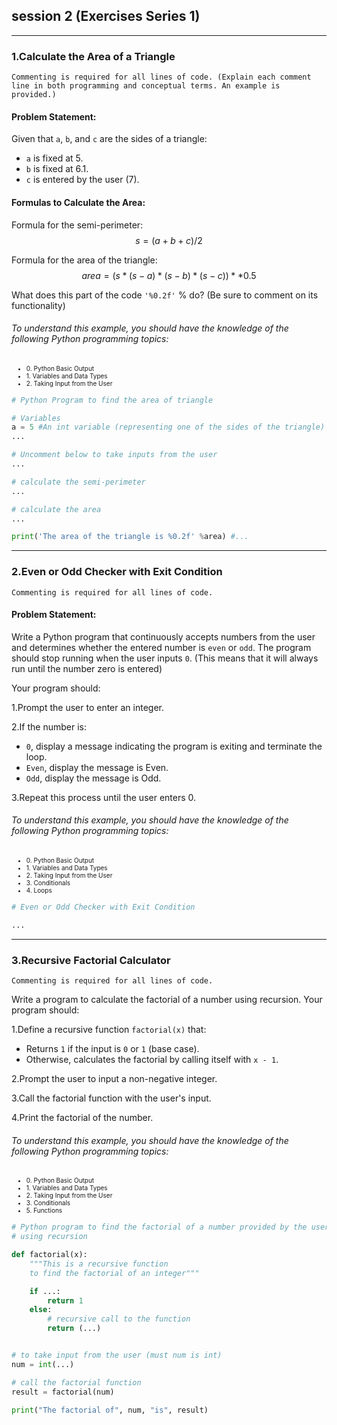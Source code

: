 ## session 2 (Exercises Series 1)
____________________________________
### 1.Calculate the Area of a Triangle
`Commenting is required for all lines of code. (Explain each comment line in both programming and conceptual terms. An example is provided.)`

#### Problem Statement:
Given that `a`, `b`, and `c` are the sides of a triangle:
- `a` is fixed at 5.
- `b` is fixed at 6.1.
- `c` is entered by the user (7).

#### Formulas to Calculate the Area:

Formula for the semi-perimeter:$$ s = (a + b + c) / 2 $$

Formula for the area of the triangle:$$ area = (s * (s - a) * (s - b) * (s - c)) ** 0.5 $$


What does this part of the code `'%0.2f'` % do? (Be sure to comment on its functionality)



###### To understand this example, you should have the knowledge of the following Python programming topics:
<ul>
    <li style="font-size: 10px;">0. Python Basic Output</li>
    <li style="font-size: 10px;">1. Variables and Data Types</li>
    <li style="font-size: 10px;">2. Taking Input from the User</li>
</ul>


```python
# Python Program to find the area of triangle

# Variables
a = 5 #An int variable (representing one of the sides of the triangle)
...

# Uncomment below to take inputs from the user
...

# calculate the semi-perimeter
...

# calculate the area
...

print('The area of the triangle is %0.2f' %area) #...
```
____________________________________
### 2.Even or Odd Checker with Exit Condition
`Commenting is required for all lines of code.`

#### Problem Statement:
Write a Python program that continuously accepts numbers from the user and determines whether the entered number is `even` or `odd`. The program should stop running when the user inputs `0`. (This means that it will always run until the number zero is entered)

Your program should:

1.Prompt the user to enter an integer.

2.If the number is:
-  `0`, display a message indicating the program is exiting and terminate the loop.
-  `Even`, display the message <number> is Even.
-  `Odd`, display the message <number> is Odd.

3.Repeat this process until the user enters 0.


###### To understand this example, you should have the knowledge of the following Python programming topics:
<ul>
    <li style="font-size: 10px;">0. Python Basic Output</li>
    <li style="font-size: 10px;">1. Variables and Data Types</li>
    <li style="font-size: 10px;">2. Taking Input from the User</li>
    <li style="font-size: 10px;">3. Conditionals</li>
    <li style="font-size: 10px;">4. Loops</li>
</ul>

```python
# Even or Odd Checker with Exit Condition

...
```

____________________________________
### 3.Recursive Factorial Calculator
`Commenting is required for all lines of code.`

Write a program to calculate the factorial of a number using recursion. Your program should:

1.Define a recursive function `factorial(x)` that:
-  Returns `1` if the input is `0` or `1` (base case).
-  Otherwise, calculates the factorial by calling itself with `x - 1`.

2.Prompt the user to input a non-negative integer.

3.Call the factorial function with the user's input.

4.Print the factorial of the number.


###### To understand this example, you should have the knowledge of the following Python programming topics:
<ul>
    <li style="font-size: 10px;">0. Python Basic Output</li>
    <li style="font-size: 10px;">1. Variables and Data Types</li>
    <li style="font-size: 10px;">2. Taking Input from the User</li>
    <li style="font-size: 10px;">3. Conditionals</li>
    <li style="font-size: 10px;">5. Functions</li>
</ul>


```python
# Python program to find the factorial of a number provided by the user
# using recursion

def factorial(x):
    """This is a recursive function
    to find the factorial of an integer"""

    if ...:
        return 1
    else:
        # recursive call to the function
        return (...)


# to take input from the user (must num is int)
num = int(...)

# call the factorial function
result = factorial(num)

print("The factorial of", num, "is", result)

```


